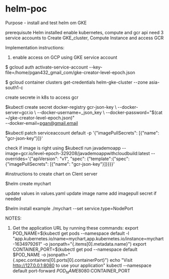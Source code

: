 # helm-poc
Purpose - install and test helm om GKE

prerequisute
Helm installed
enable kubernetes, compute and gcr api
need 3 service accounts to Create GKE_cluster, Compute Instance and access GCR

Implementation instructions:

1. enable access on GCP using GKE service account

$ gcloud auth activate-service-account --key-file=/home/pgan432_gmail_com/gke-creator-level-epoch.json

$ gcloud container clusters get-credentials helm-gke-cluster --zone asia-south1-c

create secrete in k8s to access gcr
  
$kubectl create secret docker-registry gcr-json-key \
 --docker-server=gcr.io \
 --docker-username=_json_key \
 --docker-password="$(cat ~/gke-creator-level-epoch.json)" \
 --docker-email=pgan@gmail.email

$kubectl patch serviceaccount default -p '{"imagePullSecrets": [{"name": "gcr-json-key"}]}'

check if image is right using $kubectl run javademoapp --image=gcr.io/level-epoch-329208/javademoappwithcloudbuild:latest --overrides='{"apiVersion": "v1", "spec": {"template":{"spec":{"imagePullSecrets": [{"name": "gcr-json-key"}]}}}}'

#instructions to create chart on Clent server

$helm create mychart

update values in values.yaml
    update image name
    add imagepull secret if needed

$helm install example ./mychart --set service.type=NodePort

NOTES:
1. Get the application URL by running these commands:
  export POD_NAME=$(kubectl get pods --namespace default -l "app.kubernetes.io/name=mychart,app.kubernetes.io/instance=mychart-1634979261" -o jsonpath="{.items[0].metadata.name}")
  export CONTAINER_PORT=$(kubectl get pod --namespace default $POD_NAME -o jsonpath="{.spec.containers[0].ports[0].containerPort}")
  echo "Visit http://127.0.0.1:8080 to use your application"
  kubectl --namespace default port-forward $POD_NAME 8080:$CONTAINER_PORT
